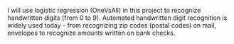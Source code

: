 I will use logistic regression (OneVsAll) in this project to
recognize handwritten digits (from 0 to 9). Automated handwritten digit
recognition is widely used today - from recognizing zip codes (postal codes)
on mail, envelopes to recognize amounts written on bank checks.

